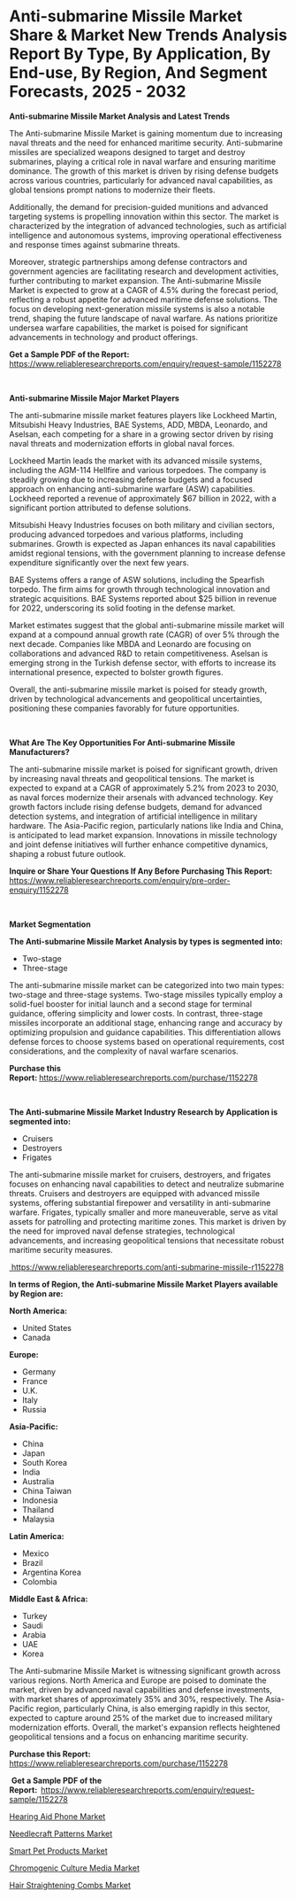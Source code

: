 <p><h1>Anti-submarine Missile Market Share & Market New Trends Analysis Report By Type, By Application, By End-use, By Region, And Segment Forecasts, 2025 - 2032</h1></p><p><strong>Anti-submarine Missile Market Analysis and Latest Trends</strong></p>
<p><p>The Anti-submarine Missile Market is gaining momentum due to increasing naval threats and the need for enhanced maritime security. Anti-submarine missiles are specialized weapons designed to target and destroy submarines, playing a critical role in naval warfare and ensuring maritime dominance. The growth of this market is driven by rising defense budgets across various countries, particularly for advanced naval capabilities, as global tensions prompt nations to modernize their fleets.</p><p>Additionally, the demand for precision-guided munitions and advanced targeting systems is propelling innovation within this sector. The market is characterized by the integration of advanced technologies, such as artificial intelligence and autonomous systems, improving operational effectiveness and response times against submarine threats.</p><p>Moreover, strategic partnerships among defense contractors and government agencies are facilitating research and development activities, further contributing to market expansion. The Anti-submarine Missile Market is expected to grow at a CAGR of 4.5% during the forecast period, reflecting a robust appetite for advanced maritime defense solutions. The focus on developing next-generation missile systems is also a notable trend, shaping the future landscape of naval warfare. As nations prioritize undersea warfare capabilities, the market is poised for significant advancements in technology and product offerings.</p></p>
<p><strong>Get a Sample PDF of the Report:&nbsp;</strong> <a href="https://www.reliableresearchreports.com/enquiry/request-sample/1152278?utm_campaign=12&utm_medium=2&utm_source=Github&utm_content=ia&utm_term=28022025&utm_id=anti-submarine-missile">https://www.reliableresearchreports.com/enquiry/request-sample/1152278</a></p>
<p>&nbsp;</p>
<p><strong>Anti-submarine Missile Major Market Players</strong></p>
<p><p>The anti-submarine missile market features players like Lockheed Martin, Mitsubishi Heavy Industries, BAE Systems, ADD, MBDA, Leonardo, and Aselsan, each competing for a share in a growing sector driven by rising naval threats and modernization efforts in global naval forces.</p><p>Lockheed Martin leads the market with its advanced missile systems, including the AGM-114 Hellfire and various torpedoes. The company is steadily growing due to increasing defense budgets and a focused approach on enhancing anti-submarine warfare (ASW) capabilities. Lockheed reported a revenue of approximately $67 billion in 2022, with a significant portion attributed to defense solutions.</p><p>Mitsubishi Heavy Industries focuses on both military and civilian sectors, producing advanced torpedoes and various platforms, including submarines. Growth is expected as Japan enhances its naval capabilities amidst regional tensions, with the government planning to increase defense expenditure significantly over the next few years.</p><p>BAE Systems offers a range of ASW solutions, including the Spearfish torpedo. The firm aims for growth through technological innovation and strategic acquisitions. BAE Systems reported about $25 billion in revenue for 2022, underscoring its solid footing in the defense market.</p><p>Market estimates suggest that the global anti-submarine missile market will expand at a compound annual growth rate (CAGR) of over 5% through the next decade. Companies like MBDA and Leonardo are focusing on collaborations and advanced R&D to retain competitiveness. Aselsan is emerging strong in the Turkish defense sector, with efforts to increase its international presence, expected to bolster growth figures.</p><p>Overall, the anti-submarine missile market is poised for steady growth, driven by technological advancements and geopolitical uncertainties, positioning these companies favorably for future opportunities.</p></p>
<p>&nbsp;</p>
<p><strong>What Are The Key Opportunities For Anti-submarine Missile Manufacturers?</strong></p>
<p><p>The anti-submarine missile market is poised for significant growth, driven by increasing naval threats and geopolitical tensions. The market is expected to expand at a CAGR of approximately 5.2% from 2023 to 2030, as naval forces modernize their arsenals with advanced technology. Key growth factors include rising defense budgets, demand for advanced detection systems, and integration of artificial intelligence in military hardware. The Asia-Pacific region, particularly nations like India and China, is anticipated to lead market expansion. Innovations in missile technology and joint defense initiatives will further enhance competitive dynamics, shaping a robust future outlook.</p></p>
<p><strong>Inquire or Share Your Questions If Any Before Purchasing This Report:</strong> <a href="https://www.reliableresearchreports.com/enquiry/pre-order-enquiry/1152278?utm_campaign=12&utm_medium=2&utm_source=Github&utm_content=ia&utm_term=28022025&utm_id=anti-submarine-missile">https://www.reliableresearchreports.com/enquiry/pre-order-enquiry/1152278</a></p>
<p>&nbsp;</p>
<p><strong>Market Segmentation</strong></p>
<p><strong>The Anti-submarine Missile Market Analysis by types is segmented into:</strong></p>
<p><ul><li>Two-stage</li><li>Three-stage</li></ul></p>
<p><p>The anti-submarine missile market can be categorized into two main types: two-stage and three-stage systems. Two-stage missiles typically employ a solid-fuel booster for initial launch and a second stage for terminal guidance, offering simplicity and lower costs. In contrast, three-stage missiles incorporate an additional stage, enhancing range and accuracy by optimizing propulsion and guidance capabilities. This differentiation allows defense forces to choose systems based on operational requirements, cost considerations, and the complexity of naval warfare scenarios.</p></p>
<p><strong>Purchase this Report:&nbsp;</strong><a href="https://www.reliableresearchreports.com/purchase/1152278?utm_campaign=12&utm_medium=2&utm_source=Github&utm_content=ia&utm_term=28022025&utm_id=anti-submarine-missile">https://www.reliableresearchreports.com/purchase/1152278</a></p>
<p>&nbsp;</p>
<p><strong>The Anti-submarine Missile Market Industry Research by Application is segmented into:</strong></p>
<p><ul><li>Cruisers</li><li>Destroyers</li><li>Frigates</li></ul></p>
<p><p>The anti-submarine missile market for cruisers, destroyers, and frigates focuses on enhancing naval capabilities to detect and neutralize submarine threats. Cruisers and destroyers are equipped with advanced missile systems, offering substantial firepower and versatility in anti-submarine warfare. Frigates, typically smaller and more maneuverable, serve as vital assets for patrolling and protecting maritime zones. This market is driven by the need for improved naval defense strategies, technological advancements, and increasing geopolitical tensions that necessitate robust maritime security measures.</p></p>
<p><a href="https://www.reliableresearchreports.com/anti-submarine-missile-r1152278?utm_campaign=12&utm_medium=2&utm_source=Github&utm_content=ia&utm_term=28022025&utm_id=anti-submarine-missile">&nbsp;https://www.reliableresearchreports.com/anti-submarine-missile-r1152278</a></p>
<p><strong>In terms of Region, the Anti-submarine Missile Market Players available by Region are:</strong></p>
<p>
    <p> <strong> North America: </strong>
        <ul>
            <li>United States</li>
            <li>Canada</li>
        </ul>
        </p> 
    <p> <strong> Europe: </strong>
        <ul>
            <li>Germany</li>
            <li>France</li>
            <li>U.K.</li>
            <li>Italy</li>
            <li>Russia</li>
        </ul>
        </p> 
    <p> <strong> Asia-Pacific: </strong>
        <ul>
            <li>China</li>
            <li>Japan</li>
            <li>South Korea</li>
            <li>India</li>
            <li>Australia</li>
            <li>China Taiwan</li>
            <li>Indonesia</li>
            <li>Thailand</li>
            <li>Malaysia</li>
        </ul>
        </p> 
    <p> <strong> Latin America: </strong>
        <ul>
            <li>Mexico</li>
            <li>Brazil</li>
            <li>Argentina Korea</li>
            <li>Colombia</li>
        </ul>
        </p> 
    <p> <strong> Middle East & Africa: </strong>
        <ul>
            <li>Turkey</li>
            <li>Saudi</li>
            <li>Arabia</li>
            <li>UAE</li>
            <li>Korea</li>
        </ul>
    </p>
    </p>
<p><p>The Anti-submarine Missile Market is witnessing significant growth across various regions. North America and Europe are poised to dominate the market, driven by advanced naval capabilities and defense investments, with market shares of approximately 35% and 30%, respectively. The Asia-Pacific region, particularly China, is also emerging rapidly in this sector, expected to capture around 25% of the market due to increased military modernization efforts. Overall, the market's expansion reflects heightened geopolitical tensions and a focus on enhancing maritime security.</p></p>
<p><strong>Purchase this Report: </strong><a href="https://www.reliableresearchreports.com/purchase/1152278?utm_campaign=12&utm_medium=2&utm_source=Github&utm_content=ia&utm_term=28022025&utm_id=anti-submarine-missile">https://www.reliableresearchreports.com/purchase/1152278</a></p>
<p>&nbsp;<strong>Get a Sample PDF of the Report:&nbsp;&nbsp;</strong><a href="https://www.reliableresearchreports.com/enquiry/request-sample/1152278?utm_campaign=12&utm_medium=2&utm_source=Github&utm_content=ia&utm_term=28022025&utm_id=anti-submarine-missile">https://www.reliableresearchreports.com/enquiry/request-sample/1152278</a></p>
<p><strong></strong></p>
<p><p><a href="https://github.com/rileymgdorcas/Market-Research-Report-List-1/blob/main/hearing-aid-phone-market.md?utm_campaign=12&utm_medium=2&utm_source=Github&utm_content=ia&utm_term=28022025&utm_id=anti-submarine-missile">Hearing Aid Phone Market</a></p><p><a href="https://github.com/semiensamuel72378/Market-Research-Report-List-1/blob/main/needlecraft-patterns-market.md?utm_campaign=12&utm_medium=2&utm_source=Github&utm_content=ia&utm_term=28022025&utm_id=anti-submarine-missile">Needlecraft Patterns Market</a></p><p><a href="https://github.com/SamiaChowdhury801/Market-Research-Report-List-1/blob/main/smart-pet-products-market.md?utm_campaign=12&utm_medium=2&utm_source=Github&utm_content=ia&utm_term=28022025&utm_id=anti-submarine-missile">Smart Pet Products Market</a></p><p><a href="https://github.com/LilianFaulkner65/Market-Research-Report-List-1/blob/main/chromogenic-culture-media-market.md?utm_campaign=12&utm_medium=2&utm_source=Github&utm_content=ia&utm_term=28022025&utm_id=anti-submarine-missile">Chromogenic Culture Media Market</a></p><p><a href="https://github.com/lehumiston1971679/Market-Research-Report-List-1/blob/main/hair-straightening-combs-market.md?utm_campaign=12&utm_medium=2&utm_source=Github&utm_content=ia&utm_term=28022025&utm_id=anti-submarine-missile">Hair Straightening Combs Market</a></p></p>